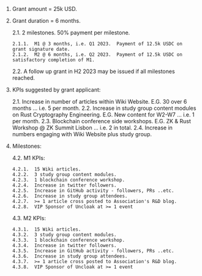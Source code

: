 1.  Grant amount = 25k USD.

2.  Grant duration = 6 months.  

	2.1.  2 milestones.  50% payment per milestone.

		2.1.1.  M1 @ 3 months, i.e. Q1 2023.  Payment of 12.5k USDC on grant signature date.
		2.1.2.  M2 @ 6 months, i.e. Q2 2023.  Payment of 12.5k USDC on satisfactory completion of M1.

	2.2.  A follow up grant in H2 2023 may be issued if all milestones reached.

3.  KPIs suggested by grant applicant:

	2.1.  Increase in number of articles within Wiki Website.  E.G. 30 over 6 months ... i.e. 5 per month.
	2.2.  Increase in study group content modules on Rust Cryptography Engineering.  E.G. New content for W2-W7 ... i.e. 1 per month.
	2.3.  Blockchain conference side workshops.  E.G. ZK & Rust Workshop @ ZK Summit Lisbon ... i.e. 2 in total.
	2.4.  Increase in numbers engaging with Wiki Website plus study group.

4.  Milestones:

	4.2.  M1 KPIs:

		4.2.1.  15 Wiki articles.
		4.2.2.  3 study group content modules.
		4.2.3.	1 blockchain conference workshop.
		4.2.4.	Increase in twitter followers.
		4.2.5.	Increase in GitHub activity - followers, PRs ..etc.
		4.2.6.	Increase in study group attendees.
		4.2.7.	>= 1 article cross posted to Association's R&D blog.
		4.2.8.	VIP Sponsor of Uncloak at >= 1 event

	4.3.  M2 KPIs:

		4.3.1.	15 Wiki articles.
		4.3.2.	3 study group content modules.
		4.3.3.	1 blockchain conference workshop.
		4.3.4.	Increase in twitter followers.
		4.3.5.	Increase in GitHub activity - followers, PRs ..etc.
		4.3.6.	Increase in study group attendees.
		4.3.7.	>= 1 article cross posted to Association's R&D blog.
		4.3.8.	VIP Sponsor of Uncloak at >= 1 event
